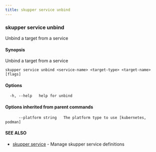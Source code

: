 ```yaml
---
title: skupper service unbind
---
```

### skupper service unbind

Unbind a target from a service

#### Synopsis

Unbind a target from a service

```
skupper service unbind <service-name> <target-type> <target-name> [flags]
```

#### Options

```
  -h, --help   help for unbind
```

#### Options inherited from parent commands

```
      --platform string   The platform type to use [kubernetes, podman]
```

#### SEE ALSO

* [skupper service](skupper_service.html)	 - Manage skupper service definitions

<!-- ###### Auto generated by spf13/cobra on 1-Feb-2024
 -->